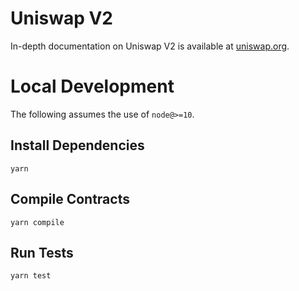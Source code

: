 # Uniswap V2

In-depth documentation on Uniswap V2 is available at [uniswap.org](https://uniswap.org/docs).

# Local Development

The following assumes the use of `node@>=10`.

## Install Dependencies

`yarn`

## Compile Contracts

`yarn compile`

## Run Tests

`yarn test`
